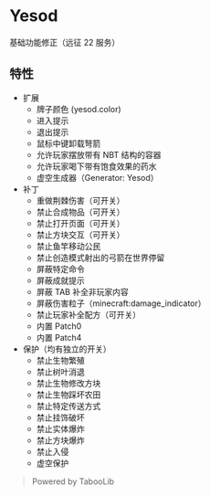 # Yesod
基础功能修正（远征 22 服务）

## 特性

+ 扩展
  + 牌子颜色 (yesod.color)
  + 进入提示
  + 退出提示
  + 鼠标中键卸载弩箭
  + 允许玩家摆放带有 NBT 结构的容器
  + 允许玩家喝下带有饱食效果的药水
  + 虚空生成器（Generator: Yesod）
+ 补丁
  + 重做荆棘伤害（可开关）
  + 禁止合成物品（可开关）
  + 禁止打开页面（可开关）
  + 禁止方块交互（可开关）
  + 禁止鱼竿移动公民
  + 禁止创造模式射出的弓箭在世界停留
  + 屏蔽特定命令
  + 屏蔽成就提示
  + 屏蔽 TAB 补全非玩家内容
  + 屏蔽伤害粒子（minecraft:damage_indicator）
  + 禁止玩家补全配方（可开关）
  + 内置 Patch0
  + 内置 Patch4
+ 保护（均有独立的开关）
  + 禁止生物繁殖
  + 禁止树叶消退
  + 禁止生物修改方块
  + 禁止生物踩坏农田
  + 禁止特定传送方式
  + 禁止挂饰破坏
  + 禁止实体爆炸
  + 禁止方块爆炸
  + 禁止入侵
  + 虚空保护

> Powered by TabooLib